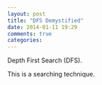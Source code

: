 ```yaml
---
layout: post
title: "DFS Demystified"
date: 2014-01-11 19:29
comments: true
categories: 
---
```


Depth First Search (DFS).

This is a searching technique.